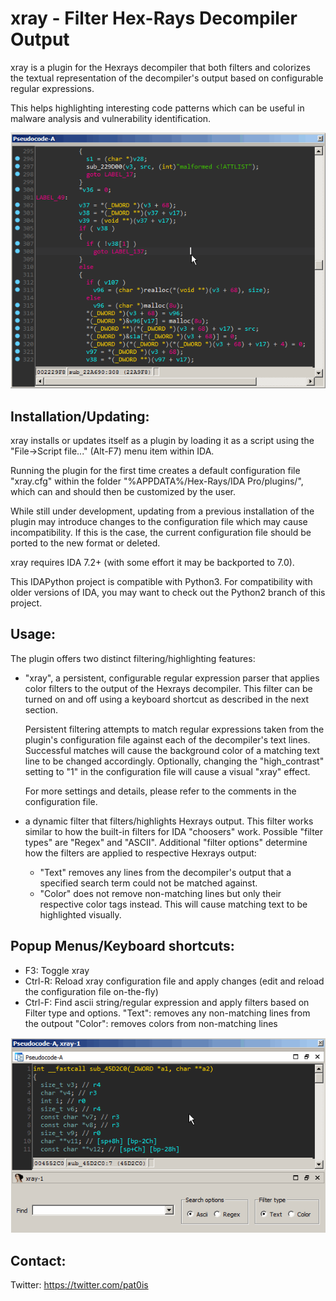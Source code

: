 # xray - Filter Hex-Rays Decompiler Output

xray is a plugin for the Hexrays decompiler that both filters and
colorizes the textual representation of the decompiler's output based
on configurable regular expressions.

This helps highlighting interesting code patterns which can be
useful in malware analysis and vulnerability identification.

![xray animated gif](/rsrc/xray.gif?raw=true)

## Installation/Updating:
xray installs or updates itself as a plugin by loading it as a
script using the "File->Script file..." (Alt-F7) menu item within IDA.

Running the plugin for the first time creates a default
configuration file "xray.cfg" within the folder
"%APPDATA%/Hex-Rays/IDA Pro/plugins/", which can and should then be
customized by the user.

While still under development, updating from a previous installation
of the plugin may introduce changes to the configuration file which may
cause incompatibility. If this is the case, the current configuration
file should be ported to the new format or deleted.

xray requires IDA 7.2+ (with some effort it may be backported to 7.0).

This IDAPython project is compatible with Python3. For compatibility with older versions of IDA, you may want to check out the Python2 branch of this project.

## Usage:
The plugin offers two distinct filtering/highlighting features:
* "xray", a persistent, configurable regular expression parser that
  applies color filters to the output of the Hexrays decompiler.
  This filter can be turned on and off using a keyboard shortcut as
  described in the next section.

  Persistent filtering attempts to match regular expressions taken
  from the plugin's configuration file against each of the decompiler's
  text lines. Successful matches will cause the background
  color of a matching text line to be changed accordingly.
  Optionally, changing the "high_contrast" setting to "1" in the
  configuration file will cause a visual "xray" effect.  

  For more settings and details, please refer to the comments in the
  configuration file.

* a dynamic filter that filters/highlights Hexrays output. This filter
  works similar to how the built-in filters for IDA "choosers" work.
  Possible "filter types" are "Regex" and "ASCII". Additional "filter
  options" determine how the filters are applied to respective Hexrays
  output:
  * "Text" removes any lines from the decompiler's output that a
    specified search term could not be matched against.
  * "Color" does not remove non-matching lines but only their respective
    color tags instead. This will cause matching text to be highlighted
    visually.

## Popup Menus/Keyboard shortcuts:
* F3:       Toggle xray
* Ctrl-R:   Reload xray configuration file and apply changes
            (edit and reload the configuration file on-the-fly)
* Ctrl-F:   Find ascii string/regular expression and apply
            filters based on Filter type and options.
            "Text": removes any non-matching lines from the outpout
            "Color": removes colors from non-matching lines

![xray3 animated gif](/rsrc/xray3.gif?raw=true)

## Contact:

Twitter: https://twitter.com/pat0is
